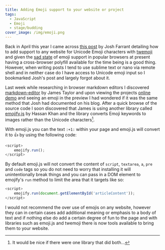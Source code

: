 ```yaml
---
title: Adding Emoji support to your website or project
tags:
  - JavaScript
  - Emoji
  - stage/budding
cover_image: /img/emoji.png
---
```



Back in April this year I came across [this post](http://blog.farrant.me/adding-emoji-support-to-any-website/) by Josh Farrant detailing how to add support to any website for Unicode Emoji characters with [twemoji](https://github.com/twitter/twemoji) and given the [sad state](http://caniemoji.com/) of emoji support in popular browsers at present having a cross-browser polyfill available for the time being is a good thing. However, when writing posts I tend to use sublime text or nano via remote shell and in neither case do I have access to Unicode emoji input so I bookmarked Josh's post and largely forgot about it. 

Last week while researching in browser markdown editors I discovered [markdown-editor](https://github.com/jbt/markdown-editor) by James Taylor and upon viewing the projects [online demo](http://jbt.github.io/markdown-editor/) and seeing an emoji in the preview I had wondered if it was the same method that Josh had documented on his blog. After a quick browse of the source code I soon discovered that James is using another library called [emojify.js](http://hassankhan.me/emojify.js/) by Hassan Khan and the library converts Emoji keywords to images rather than the Unicode characters[^1].

With emoji.js you can the text `:+1:` within your page and emoji.js will convert it to :+1: by using the following code:

```javascript
<script>
    emojify.run();
</script>
```

By default emoji.js will not convert the content of `script`, `textarea`, `a`, `pre` and `code` tags so you do not need to worry that installing it will unintentionally break things and you can pass in a DOM element to emojify's `run` method to limit the area that it targets like so:

```javascript
<script>
    emojify.run(document.getElementById('articleContent'));
</script>
```

I would not recommend the over use of emojis on any website, however they can in certain cases add additional meaning or emphasis to a body of text and if nothing else do add a certain degree of fun to the page and with libraries such as emoji.js and twemoji there is now tools available to bring them to your website.

[^1]: It would be nice if there were one library that did both...
